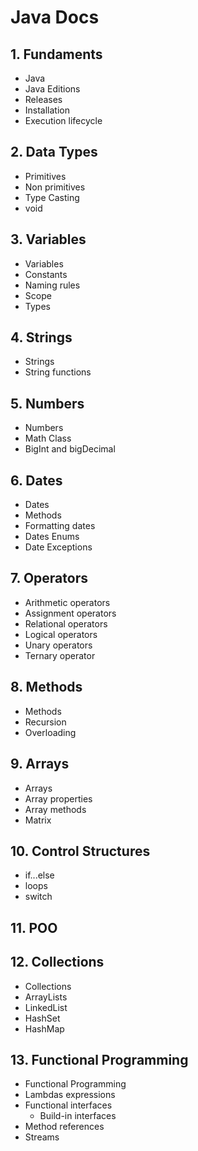 # Java Docs

## 1. Fundaments

- Java
- Java Editions
- Releases
- Installation
- Execution lifecycle

## 2. Data Types

- Primitives
- Non primitives
- Type Casting
- void

## 3. Variables

- Variables
- Constants
- Naming rules
- Scope
- Types

## 4. Strings

- Strings
- String functions

## 5. Numbers

- Numbers
- Math Class
- BigInt and bigDecimal

## 6. Dates

- Dates
- Methods
- Formatting dates
- Dates Enums
- Date Exceptions

## 7. Operators

- Arithmetic operators
- Assignment operators
- Relational operators
- Logical operators
- Unary operators
- Ternary operator

## 8. Methods

- Methods
- Recursion
- Overloading

## 9. Arrays

- Arrays
- Array properties
- Array methods
- Matrix

## 10. Control Structures

- if...else
- loops
- switch

## 11. POO

## 12. Collections

- Collections
- ArrayLists
- LinkedList
- HashSet
- HashMap

## 13. Functional Programming

- Functional Programming
- Lambdas expressions
- Functional interfaces
  - Build-in interfaces
- Method references
- Streams
